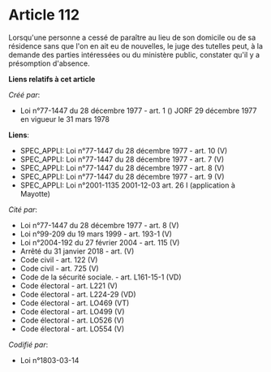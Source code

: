 # Article 112

Lorsqu'une personne a cessé de paraître au lieu de son domicile ou de sa résidence sans que l'on en ait eu de nouvelles, le
juge des tutelles peut, à la demande des parties intéressées ou du ministère public, constater qu'il y a présomption
d'absence.

**Liens relatifs à cet article**

_Créé par_:

  - Loi n°77-1447 du 28 décembre 1977 - art. 1 () JORF 29 décembre 1977 en vigueur le 31 mars 1978

**Liens**:

  - SPEC_APPLI: Loi n°77-1447 du 28 décembre 1977 - art. 10 (V)
  - SPEC_APPLI: Loi n°77-1447 du 28 décembre 1977 - art. 7 (V)
  - SPEC_APPLI: Loi n°77-1447 du 28 décembre 1977 - art. 8 (V)
  - SPEC_APPLI: Loi n°77-1447 du 28 décembre 1977 - art. 9 (V)
  - SPEC_APPLI: Loi n°2001-1135 2001-12-03 art. 26 I (application à Mayotte)

_Cité par_:

  - Loi n°77-1447 du 28 décembre 1977 - art. 8 (V)
  - Loi n°99-209 du 19 mars 1999 - art. 193-1 (V)
  - Loi n°2004-192 du 27 février 2004 - art. 115 (V)
  - Arrêté du 31 janvier 2018 - art. (V)
  - Code civil - art. 122 (V)
  - Code civil - art. 725 (V)
  - Code de la sécurité sociale. - art. L161-15-1 (VD)
  - Code électoral - art. L221 (V)
  - Code électoral - art. L224-29 (VD)
  - Code électoral - art. LO469 (VT)
  - Code électoral - art. LO499 (V)
  - Code électoral - art. LO526 (V)
  - Code électoral - art. LO554 (V)

_Codifié par_:

  - Loi n°1803-03-14

